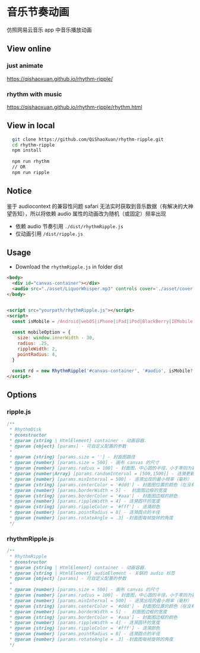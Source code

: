 # 音乐节奏动画

仿照网易云音乐 app 中音乐播放动画

## View online

### just animate 
https://qishaoxuan.github.io/rhythm-ripple/

### rhythm with music
https://qishaoxuan.github.io/rhythm-ripple/rhythm.html

## View in local
```bash
  git clone https://github.com/QiShaoXuan/rhythm-ripple.git
  cd rhythm-ripple
  npm install
  
  npm run rhythm 
  // OR
  npm run ripple
```

## Notice

鉴于 audiocontext 的兼容性问题 safari 无法实时获取到音乐数据（有解决的大神望告知），所以将依赖 audio 属性的动画改为随机（或固定）频率出现

- 依赖 audio 节奏引用 `./dist/rhythmRipple.js`
- 仅动画引用 `/dist/ripple.js`

## Usage

- Download the `rhythmRipple.js` in folder dist

```html
<body>
  <div id="canvas-container"></div>
  <audio src="./asset/LiquorWhisper.mp3" controls cover='./asset/cover.jpg' id="audio"></audio>
</body>


<script src="yourpath/rhythmRipple.js"></script>
<script>
  const isMobile = /Android|webOS|iPhone|iPad|iPod|BlackBerry|IEMobile|Opera Mini/i.test(navigator.userAgent) ? true : false
  
  const mobileOption = {
    size: window.innerWidth - 30,
    radius: .25,
    rippleWidth: 2,
    pointRadius: 4,
  }

  const rd = new RhythmRipple('#canvas-container', '#audio', isMobile? mobileOption : {})
</script>
```

## Options

### ripple.js
```js
/**
 * RhythmDisk
 * @constructor
 * @param {string | HtmlElement} container - 动画容器.
 * @param {object} [params] - 可自定义配置的参数
 *
 * @param {string} [params.size = ''] - 封面图路径
 * @param {number} [params.size = 500] - 画布 canvas 的尺寸
 * @param {number} [params.radius = 100] - 封面图，中心圆的半径，小于零则为容器的百分比
 * @param {number|Array} [params.randomInterval = [500,1500]] - 涟漪更新频率，数字为固定更新，数组则为在范围内的随机数
 * @param {number} [params.minInterval = 500] - 涟漪出现的最小频率（毫秒）
 * @param {string} [params.centerColor = '#ddd'] - 封面图位置的颜色（在没有封面图时显示）
 * @param {number} [params.borderWidth = 5] -  封面图边框的宽度
 * @param {string} [params.borderColor = '#aaa'] - 封面图边框的颜色
 * @param {number} [params.rippleWidth = 4] - 涟漪圆环的宽度
 * @param {string} [params.rippleColor = '#fff'] - 涟漪颜色
 * @param {number} [params.pointRadius = 8] - 涟漪圆点的半径
 * @param {number} [params.rotateAngle = .3] -封面图每帧旋转的角度
 */
```

### rhythmRipple.js
```js
/**
 * RhythmRipple
 * @constructor
 * @param {string | HtmlElement} container - 动画容器.
 * @param {string | HtmlElement} audioElement - 关联的 audio 标签
 * @param {object} [params] - 可自定义配置的参数
 *
 * @param {number} [params.size = 500] - 画布 canvas 的尺寸
 * @param {number} [params.radius = 100] - 封面图，中心圆的半径，小于零则为容器的百分比
 * @param {number} [params.minInterval = 500] - 涟漪出现的最小频率（毫秒）
 * @param {string} [params.centerColor = '#ddd'] - 封面图位置的颜色（在没有封面图时显示）
 * @param {number} [params.borderWidth = 5] -  封面图边框的宽度
 * @param {string} [params.borderColor = '#aaa'] - 封面图边框的颜色
 * @param {number} [params.rippleWidth = 4] - 涟漪圆环的宽度
 * @param {string} [params.rippleColor = '#fff'] - 涟漪颜色
 * @param {number} [params.pointRadius = 8] - 涟漪圆点的半径
 * @param {number} [params.rotateAngle = .3] -封面图每帧旋转的角度
 */
```

